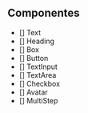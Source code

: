 <h2>Componentes</h2>


- [] Text
- [] Heading
- [] Box
- [] Button
- [] TextInput
- [] TextArea
- [] Checkbox
- [] Avatar
- [] MultiStep
